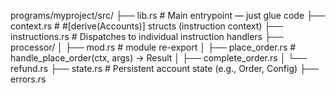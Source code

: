 programs/myproject/src/
├── lib.rs               # Main entrypoint — just glue code
├── context.rs           # #[derive(Accounts)] structs (instruction context)
├── instructions.rs      # Dispatches to individual instruction handlers
├── processor/
│   ├── mod.rs           # module re-export
│   ├── place_order.rs   # handle_place_order(ctx, args) -> Result
│   ├── complete_order.rs
│   └── refund.rs
├── state.rs             # Persistent account state (e.g., Order, Config)
├── errors.rs 